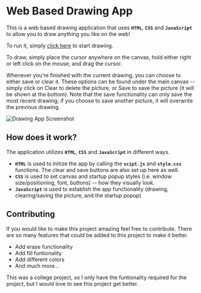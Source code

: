 # Web Based Drawing App

This is a web based drawing application that uses **`HTML`**, **`CSS`** and **`JavaScript`** to allow you to draw anything you like on the web!

To run it, simply [click here](https://sudipt1999.github.io/drawing-app/) to start drawing. 

To draw, simply place the cursor anywhere on the canvas, hold either right or left click on the mouse, and drag the cursor. 

Whenever you're finished with the current drawing, you can choose to either save or clear it. These options can be found under the main canvas -- simply click on Clear to delete the picture, or Save to save the picture (it will be shown at the bottom). Note that the save functionality can only save the most recent drawing; if you choose to save another picture, it will overwrite the previous drawing. 

![Drawing App Screenshot](drawing-app-screenshot.png)

## How does it work?
The application utilizes **`HTML`**, **`CSS`** and **`JavaScript`** in different ways.
* **`HTML`** is used to initize the app by calling the **`scipt.js`** and **`style.css`** functions. The clear and save buttons are also set up here as well. 
* **`CSS`** is used to set canvas and startup popup styles (i.e. window size/positioning, font, buttons) -- how they visually look. 
* **`JavaScript`** is used to establish the app functionality (drawing, clearing/saving the picture, and the startup popup)

## Contributing

If you would like to make this project amazing feel free to contribute. There are so many features that could be added to this project to make it better.

* Add erase functionality
* Add fill funtionality
* Add different colors
* And much more...

This was a college project, so I only have the funtionality required for the project, but I would love to see this project get better.
